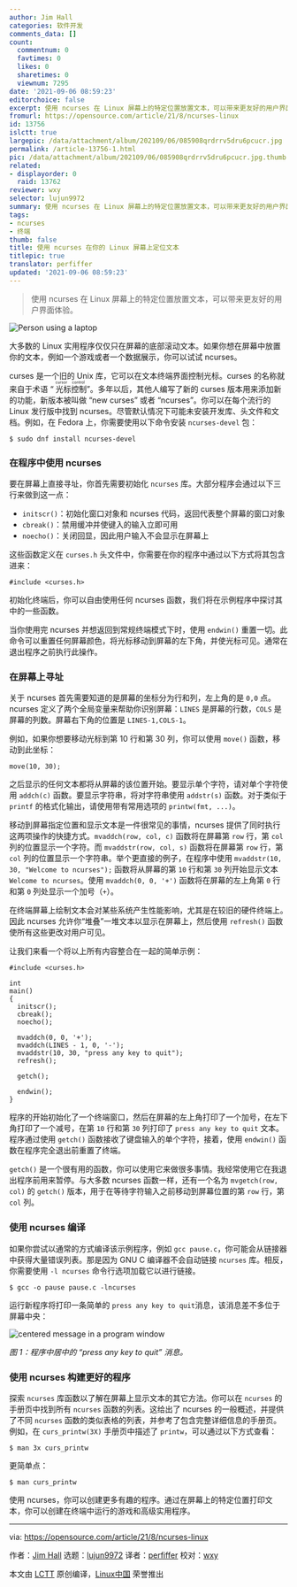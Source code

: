 ```yaml
---
author: Jim Hall
categories: 软件开发
comments_data: []
count:
  commentnum: 0
  favtimes: 0
  likes: 0
  sharetimes: 0
  viewnum: 7295
date: '2021-09-06 08:59:23'
editorchoice: false
excerpt: 使用 ncurses 在 Linux 屏幕上的特定位置放置文本，可以带来更友好的用户界面体验。
fromurl: https://opensource.com/article/21/8/ncurses-linux
id: 13756
islctt: true
largepic: /data/attachment/album/202109/06/085908qrdrrv5dru6pcucr.jpg
permalink: /article-13756-1.html
pic: /data/attachment/album/202109/06/085908qrdrrv5dru6pcucr.jpg.thumb.jpg
related:
- displayorder: 0
  raid: 13762
reviewer: wxy
selector: lujun9972
summary: 使用 ncurses 在 Linux 屏幕上的特定位置放置文本，可以带来更友好的用户界面体验。
tags:
- ncurses
- 终端
thumb: false
title: 使用 ncurses 在你的 Linux 屏幕上定位文本
titlepic: true
translator: perfiffer
updated: '2021-09-06 08:59:23'
---
```



> 
> 使用 ncurses 在 Linux 屏幕上的特定位置放置文本，可以带来更友好的用户界面体验。
> 
> 
> 


![](/data/attachment/album/202109/06/085908qrdrrv5dru6pcucr.jpg "Person using a laptop")


大多数的 Linux 实用程序仅仅只在屏幕的底部滚动文本。如果你想在屏幕中放置你的文本，例如一个游戏或者一个数据展示，你可以试试 ncurses。


curses 是一个旧的 Unix 库，它可以在文本终端界面控制光标。curses 的名称就来自于术语 “<ruby> 光标控制 <rt>  cursor control </rt></ruby>”。多年以后，其他人编写了新的 curses 版本用来添加新的功能，新版本被叫做 “new curses” 或者 “ncurses”。你可以在每个流行的 Linux 发行版中找到 ncurses。尽管默认情况下可能未安装开发库、头文件和文档。例如，在 Fedora 上，你需要使用以下命令安装 `ncurses-devel` 包：



```
$ sudo dnf install ncurses-devel

```

### 在程序中使用 ncurses


要在屏幕上直接寻址，你首先需要初始化 `ncurses` 库。大部分程序会通过以下三行来做到这一点：


* `initscr()`：初始化窗口对象和 ncurses 代码，返回代表整个屏幕的窗口对象
* `cbreak()`：禁用缓冲并使键入的输入立即可用
* `noecho()`：关闭回显，因此用户输入不会显示在屏幕上


这些函数定义在 `curses.h` 头文件中，你需要在你的程序中通过以下方式将其包含进来：



```
#include <curses.h>

```

初始化终端后，你可以自由使用任何 ncurses 函数，我们将在示例程序中探讨其中的一些函数。


当你使用完 ncurses 并想返回到常规终端模式下时，使用 `endwin()` 重置一切。此命令可以重置任何屏幕颜色，将光标移动到屏幕的左下角，并使光标可见。通常在退出程序之前执行此操作。


### 在屏幕上寻址


关于 ncurses 首先需要知道的是屏幕的坐标分为行和列，左上角的是 `0,0` 点。ncurses 定义了两个全局变量来帮助你识别屏幕：`LINES` 是屏幕的行数，`COLS` 是屏幕的列数。屏幕右下角的位置是 `LINES-1,COLS-1`。


例如，如果你想要移动光标到第 10 行和第 30 列，你可以使用 `move()` 函数，移动到此坐标：



```
move(10, 30);

```

之后显示的任何文本都将从屏幕的该位置开始。要显示单个字符，请对单个字符使用 `addch(c)` 函数。要显示字符串，将对字符串使用 `addstr(s)` 函数。对于类似于 `printf` 的格式化输出，请使用带有常用选项的 `printw(fmt, ...)`。


移动到屏幕指定位置和显示文本是一件很常见的事情，ncurses 提供了同时执行这两项操作的快捷方式。`mvaddch(row, col, c)` 函数将在屏幕第 `row` 行，第 `col` 列的位置显示一个字符。而 `mvaddstr(row, col, s)` 函数将在屏幕第 `row` 行，第 `col` 列的位置显示一个字符串。举个更直接的例子，在程序中使用 `mvaddstr(10, 30, "Welcome to ncurses");` 函数将从屏幕的第 `10` 行和第 `30` 列开始显示文本 `Welcome to ncurses`。使用 `mvaddch(0, 0, '+')` 函数将在屏幕的左上角第 `0` 行和第 `0` 列处显示一个加号（`+`）。


在终端屏幕上绘制文本会对某些系统产生性能影响，尤其是在较旧的硬件终端上。因此 ncurses 允许你“堆叠”一堆文本以显示在屏幕上，然后使用 `refresh()` 函数使所有这些更改对用户可见。


让我们来看一个将以上所有内容整合在一起的简单示例：



```
#include <curses.h>

int
main()
{
  initscr();
  cbreak();
  noecho();

  mvaddch(0, 0, '+');
  mvaddch(LINES - 1, 0, '-');
  mvaddstr(10, 30, "press any key to quit");
  refresh();

  getch();

  endwin();
}

```

程序的开始初始化了一个终端窗口，然后在屏幕的左上角打印了一个加号，在左下角打印了一个减号，在第 `10` 行和第 `30` 列打印了 `press any key to quit` 文本。程序通过使用 `getch()` 函数接收了键盘输入的单个字符，接着，使用 `endwin()` 函数在程序完全退出前重置了终端。


`getch()` 是一个很有用的函数，你可以使用它来做很多事情。我经常使用它在我退出程序前用来暂停。与大多数 ncurses 函数一样，还有一个名为 `mvgetch(row, col)` 的 `getch()` 版本，用于在等待字符输入之前移动到屏幕位置的第 `row` 行，第 `col` 列。


### 使用 ncurses 编译


如果你尝试以通常的方式编译该示例程序，例如 `gcc pause.c`，你可能会从链接器中获得大量错误列表。那是因为 GNU C 编译器不会自动链接 `ncurses` 库。相反，你需要使用 `-l ncurses` 命令行选项加载它以进行链接。



```
$ gcc -o pause pause.c -lncurses

```

运行新程序将打印一条简单的 `press any key to quit`消息，该消息差不多位于屏幕中央：


![centered message in a program window](/data/attachment/album/202109/06/085925c09np4z6n54m1g4h.png)


*图 1：程序中居中的 “press any key to quit” 消息。*


### 使用 ncurses 构建更好的程序


探索 `ncurses` 库函数以了解在屏幕上显示文本的其它方法。你可以在 `ncurses` 的手册页中找到所有 `ncurses` 函数的列表。这给出了 ncurses 的一般概述，并提供了不同 `ncurses` 函数的类似表格的列表，并参考了包含完整详细信息的手册页。例如，在 `curs_printw(3X)` 手册页中描述了 `printw`，可以通过以下方式查看：



```
$ man 3x curs_printw

```

更简单点：



```
$ man curs_printw

```

使用 ncurses，你可以创建更多有趣的程序。通过在屏幕上的特定位置打印文本，你可以创建在终端中运行的游戏和高级实用程序。




---


via: <https://opensource.com/article/21/8/ncurses-linux>


作者：[Jim Hall](https://opensource.com/users/jim-hall) 选题：[lujun9972](https://github.com/lujun9972) 译者：[perfiffer](https://github.com/perfiffer) 校对：[wxy](https://github.com/wxy)


本文由 [LCTT](https://github.com/LCTT/TranslateProject) 原创编译，[Linux中国](https://linux.cn/) 荣誉推出